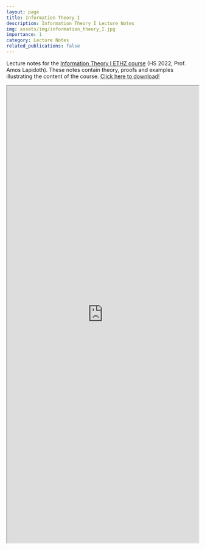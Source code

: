 ```yaml
---
layout: page
title: Information Theory I
description: Information Theory I Lecture Notes
img: assets/img/information_theory_I.jpg
importance: 1
category: Lecture Notes
related_publications: false
---
```


Lecture notes for the [Information Theory I ETHZ course](https://isi.ee.ethz.ch/teaching/courses/it1.html) (HS 2022, Prof. Amos Lapidoth). These notes contain theory, proofs and examples illustrating the content of the course. [Click here to download!](https://ravifrancesco.github.io/assets/pdf/information_theory_I.pdf)

<iframe src="https://ravifrancesco.github.io/assets/pdf/information_theory_I.pdf" width="100%" height="1200px">
  This browser does not support PDFs. Please download the PDF to view it: 
  <a href="https://ravifrancesco.github.io/assets/pdf/information_theory_I.pdf">Download PDF</a>.
</iframe>
